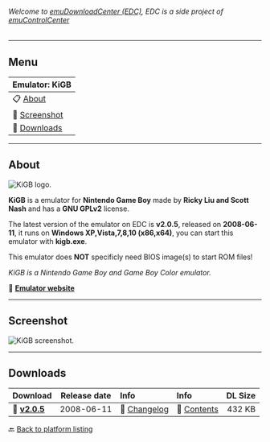 ###### Welcome to [emuDownloadCenter (EDC)](https://github.com/PhoenixInteractiveNL/emuDownloadCenter/wiki/), EDC is a side project of [emuControlCenter](https://github.com/PhoenixInteractiveNL/emuControlCenter/wiki/)
***
## Menu
| **Emulator: KiGB** |
|:---------|
| :clipboard: [About](#about) |
| :sunrise: [Screenshot](#screenshot) |
| :floppy_disk: [Downloads](#downloads) |
***
## About
![](https://github.com/PhoenixInteractiveNL/emuDownloadCenter/wiki/images_emulator/kigb_logo_200.jpg "KiGB logo.")

**KiGB** is a emulator for **Nintendo Game Boy** made by **Ricky Liu and Scott Nash** and has a **GNU GPLv2** license.

The latest version of the emulator on EDC is **v2.0.5**, released on **2008-06-11**, it runs on **Windows XP,Vista,7,8,10 (x86,x64)**, you can start this emulator with **kigb.exe**.

This emulator does **NOT** specificly need BIOS image(s) to start ROM files!

_KiGB is a Nintendo Game Boy and Game Boy Color emulator._

:link: [**Emulator website**](http://kigb.emuunlim.com)
***
## Screenshot
![](https://raw.githubusercontent.com/PhoenixInteractiveNL/emuDownloadCenter/master/hooks/kigb/screen.jpg "KiGB screenshot.")
***
## Downloads
| Download | Release date  | Info       | Info       | DL Size    |
|:---------|:-------------:|:-----------|:-----------|-----------:|
| :floppy_disk: [**v2.0.5**](https://github.com/PhoenixInteractiveNL/edc-repo0003/raw/master/kigb/2.0.5.7z) | 2008-06-11 | :page_facing_up: [Changelog](https://github.com/PhoenixInteractiveNL/edc-repo0003/blob/master/kigb/2.0.5_changelog.txt) | :mag_right: [Contents](https://github.com/PhoenixInteractiveNL/edc-repo0003/blob/master/kigb/2.0.5_contents.txt) | 432 KB |

:back: [Back to platform listing](https://github.com/PhoenixInteractiveNL/emuDownloadCenter/wiki/EDC-Platform-List)
